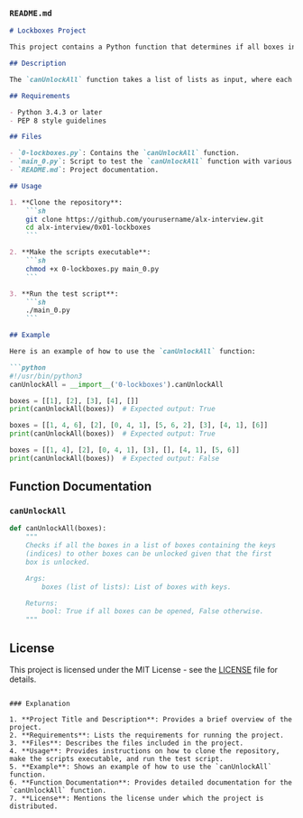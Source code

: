 ### `README.md`

```markdown
# Lockboxes Project

This project contains a Python function that determines if all boxes in a list can be opened. Each box may contain keys to other boxes, and the goal is to check if all boxes can be unlocked starting from the first box.

## Description

The `canUnlockAll` function takes a list of lists as input, where each sublist represents a box and contains keys to other boxes. The function returns `True` if all boxes can be opened, otherwise it returns `False`.

## Requirements

- Python 3.4.3 or later
- PEP 8 style guidelines

## Files

- `0-lockboxes.py`: Contains the `canUnlockAll` function.
- `main_0.py`: Script to test the `canUnlockAll` function with various test cases.
- `README.md`: Project documentation.

## Usage

1. **Clone the repository**:
    ```sh
    git clone https://github.com/yourusername/alx-interview.git
    cd alx-interview/0x01-lockboxes
    ```

2. **Make the scripts executable**:
    ```sh
    chmod +x 0-lockboxes.py main_0.py
    ```

3. **Run the test script**:
    ```sh
    ./main_0.py
    ```

## Example

Here is an example of how to use the `canUnlockAll` function:

```python
#!/usr/bin/python3
canUnlockAll = __import__('0-lockboxes').canUnlockAll

boxes = [[1], [2], [3], [4], []]
print(canUnlockAll(boxes))  # Expected output: True

boxes = [[1, 4, 6], [2], [0, 4, 1], [5, 6, 2], [3], [4, 1], [6]]
print(canUnlockAll(boxes))  # Expected output: True

boxes = [[1, 4], [2], [0, 4, 1], [3], [], [4, 1], [5, 6]]
print(canUnlockAll(boxes))  # Expected output: False
```

## Function Documentation

### `canUnlockAll`

```python
def canUnlockAll(boxes):
    """
    Checks if all the boxes in a list of boxes containing the keys
    (indices) to other boxes can be unlocked given that the first
    box is unlocked.

    Args:
        boxes (list of lists): List of boxes with keys.

    Returns:
        bool: True if all boxes can be opened, False otherwise.
    """
```

## License

This project is licensed under the MIT License - see the [LICENSE](LICENSE) file for details.
```

### Explanation

1. **Project Title and Description**: Provides a brief overview of the project.
2. **Requirements**: Lists the requirements for running the project.
3. **Files**: Describes the files included in the project.
4. **Usage**: Provides instructions on how to clone the repository, make the scripts executable, and run the test script.
5. **Example**: Shows an example of how to use the `canUnlockAll` function.
6. **Function Documentation**: Provides detailed documentation for the `canUnlockAll` function.
7. **License**: Mentions the license under which the project is distributed.
